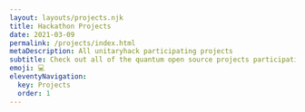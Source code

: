 ```yaml
---
layout: layouts/projects.njk
title: Hackathon Projects
date: 2021-03-09
permalink: /projects/index.html
metaDescription: All unitaryhack participating projects
subtitle: Check out all of the quantum open source projects participating in this year's unitaryhack hackathon!
emoji: 💻
eleventyNavigation:
  key: Projects
  order: 1
---
```


